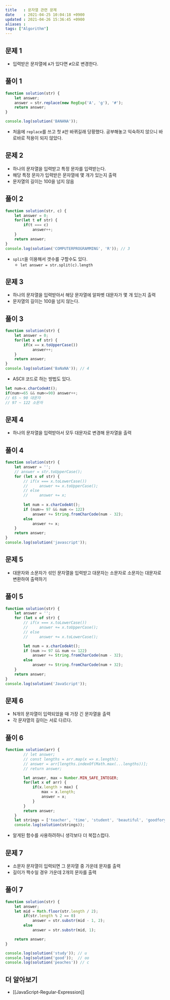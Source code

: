 ```yaml
---
title   : 문자열 관련 문제
date    : 2021-04-25 10:04:18 +0900
updated : 2021-04-26 15:36:45 +0900
aliases : 
tags: ["Algorithm"]
---
```

## 문제 1 
- 입력받은 문자열에 `A`가 있다면 `#`으로 변경한다. 

## 풀이 1 
```javascript
function solution(str) {
    let answer;
    answer = str.replace(new RegExp('A', 'g'), '#');
    return answer;
}

console.log(solution('BANANA'));
```  
- 처음에 `replace`를 쓰고 첫 `A`만 바뀌길래 당황했다. 공부해놓고 익숙하지 않으니 바로바로 적용이 되지 않았다.  

## 문제 2
- 하나의 문자열을 입력받고 특정 문자를 입력받는다. 
- 해당 특정 문자가 입력받은 문자열에 몇 개가 있는지 출력  
- 문자열의 길이는 100을 넘지 않음 

## 풀이 2 
```javascript
function solution(str, c) {
    let answer = 0;
    for(let t of str) {
        if(t === c) 
            answer++;
    }
    return answer;
}
console.log(solution('COMPUTERPROGRAMMING', 'R')); // 3 
```
- `split`을 이용해서 갯수를 구할수도 있다.  
  - `let answer = str.split(c).length`  

## 문제 3 
- 하나의 문자열을 입력받아서 해당 문자열에 알파벳 대문자가 몇 개 있는지 출력  
- 문자열의 길이는 100을 넘지 않는다.    

## 풀이 3 
```javascript
function solution(str) {
    let answer = 0;
    for(let x of str) {
        if(x == x.toUpperCase())
            answer++;
    }
    return answer;
}
console.log(solution('BaNaNA')); // 4
```
- ASCII 코드로 하는 방법도 있다.  
```javascript
let num=x.charCodeAt();
if(num>=65 && num<=90) answer++;
// 65 ~ 90 대문자 
// 97 ~ 122 소문자 
```

## 문제 4  
- 하나의 문자열을 입력받아서 모두 대문자로 변경해 문자열을 출력  

## 풀이 4 
```javascript
function solution(str) {
    let answer = '';
    // answer = str.toUpperCase();
    for (let x of str) {
        // if(x === x.toLowerCase()) 
        //     answer += x.toUpperCase(); 
        // else 
        //     answer += x; 
        
        let num = x.charCodeAt(); 
        if (num>= 97 && num <= 122) 
            answer += String.fromCharCode(num - 32);
        else 
            answer += x; 
    }
    return answer;
}
console.log(solution('javascript'));
```

## 문제 5
- 대문자와 소문자가 섞인 문자열을 입력받고 대문자는 소문자로 소문자는 대문자로 변환하여 출력하기  

## 풀이 5  
```javascript
function solution(str) {
    let answer = '';
    for (let x of str) {
        // if(x === x.toLowerCase()) 
        //     answer += x.toUpperCase(); 
        // else 
        //     answer += x.toLowerCase(); 

        let num = x.charCodeAt();
        if (num >= 97 && num <= 122)
            answer += String.fromCharCode(num - 32);
        else
            answer += String.fromCharCode(num + 32);
    }
    return answer;
}
console.log(solution('JavaScript'));
```

## 문제 6
- N개의 문자열이 입력되었을 때 가장 긴 문자열을 출력  
- 각 문자열의 길이는 서로 다르다.  

## 풀이 6  
```javascript
function solution(arr) {
        // let answer;
        // const lengths = arr.map(x => x.length);
        // answer = arr[lengths.indexOf(Math.max(...lengths))];
        // return answer; 

        let answer, max = Number.MIN_SAFE_INTEGER;
        for(let x of arr) {
            if(x.length > max) {
                max = x.length;
                answer = x; 
            }
        } 
        return answer; 
    }
    let strings = ['teacher', 'time', 'student', 'beautiful', 'goodforyou'];
    console.log(solution(strings));
```  
- 알게된 함수를 사용하려하니 생각보다 더 복잡스럽다. 

## 문제 7
- 소문자 문자열이 입력되면 그 문자열 중 가운데 문자를 출력  
- 길이가 짝수일 경우 가운데 2개의 문자를 출력  

## 풀이 7  
```javascript
function solution(str) {
    let answer;
    let mid = Math.floor(str.length / 2); 
        if(str.length % 2 == 0) 
            answer = str.substr(mid - 1, 2);
        else 
            answer = str.substr(mid, 1);

    return answer; 
}

console.log(solution('study')); // u
console.log(solution('good'));  // oo
console.log(solution('peaches')) // c
```

## 더 알아보기 
- [[JavaScript-Regular-Expression]]

